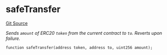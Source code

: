 # safeTransfer
[Git Source](https://github.com/zammdefi/ZAMM/blob/01418cf0888a2a8e3cc999c814fa483ce70fd973/src/utils/TransferHelper.sol)

*Sends `amount` of ERC20 `token` from the current contract to `to`.
Reverts upon failure.*


```solidity
function safeTransfer(address token, address to, uint256 amount);
```

